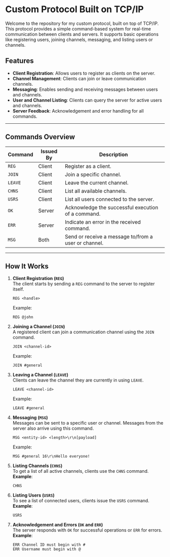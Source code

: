 # Custom Protocol Built on TCP/IP

Welcome to the repository for my custom protocol, built on top of TCP/IP. This protocol provides a simple command-based system for real-time communication between clients and servers. It supports basic operations like registering users, joining channels, messaging, and listing users or channels.

## Features
- **Client Registration**: Allows users to register as clients on the server.
- **Channel Management**: Clients can join or leave communication channels.
- **Messaging**: Enables sending and receiving messages between users and channels.
- **User and Channel Listing**: Clients can query the server for active users and channels.
- **Server Feedback**: Acknowledgement and error handling for all commands.

---

## Commands Overview

| Command | Issued By | Description                                    |
|---------|-----------|------------------------------------------------|
| `REG`   | Client    | Register as a client.                         |
| `JOIN`  | Client    | Join a specific channel.                      |
| `LEAVE` | Client    | Leave the current channel.                    |
| `CHNS`  | Client    | List all available channels.                  |
| `USRS`  | Client    | List all users connected to the server.       |
| `OK`    | Server    | Acknowledge the successful execution of a command. |
| `ERR`   | Server    | Indicate an error in the received command.    |
| `MSG`   | Both      | Send or receive a message to/from a user or channel. |

---

## How It Works

1. **Client Registration (`REG`)**  
   The client starts by sending a `REG` command to the server to register itself.
    ```plaintext
   REG <handle>
    ```
   Example:  
   ```plaintext
   REG @john
2. **Joining a Channel (`JOIN`)**  
    A registered client can join a communication channel using the `JOIN` command.  
      ```plaintext
   JOIN <channel-id>
    ```
   Example:  
   ```plaintext
   JOIN #general
3. **Leaving a Channel (`LEAVE`)**  
    Clients can leave the channel they are currently in using `LEAVE`.  
    ```plaintext
   LEAVE <channel-id>
    ```
   Example:  
   ```plaintext
   LEAVE #general
4. **Messaging (`MSG`)**  
    Messages can be sent to a specific user or channel. Messages from the server also arrive using this command.  
      ```plaintext
   MSG <entity-id> <length>\r\n[payload]
    ```
   Example:  
   ```plaintext
   MSG #general 16\r\nHello everyone!
5. **Listing Channels (`CHNS`)**  
    To get a list of all active channels, clients use the `CHNS` command.  
    **Example**:  
    ```plaintext
    CHNS
    ```

6. **Listing Users (`USRS`)**  
    To see a list of connected users, clients issue the `USRS` command.  
    **Example**:  
    ```plaintext
    USRS
    ```

8. **Acknowledgement and Errors (`OK` and `ERR`)**  
    The server responds with `OK` for successful operations or `ERR` for errors.  
    **Example**:  
    ```plaintext
    ERR Channel ID must begin with #
    ERR Username must begin with @
    ```
